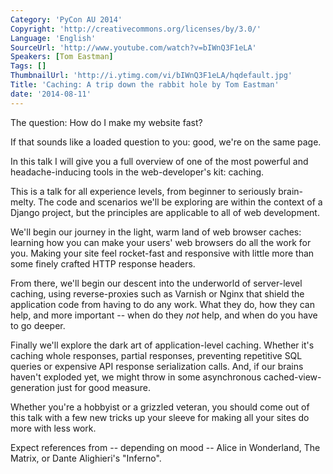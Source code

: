 ```yaml
---
Category: 'PyCon AU 2014'
Copyright: 'http://creativecommons.org/licenses/by/3.0/'
Language: 'English'
SourceUrl: 'http://www.youtube.com/watch?v=bIWnQ3F1eLA'
Speakers: [Tom Eastman]
Tags: []
ThumbnailUrl: 'http://i.ytimg.com/vi/bIWnQ3F1eLA/hqdefault.jpg'
Title: 'Caching: A trip down the rabbit hole by Tom Eastman'
date: '2014-08-11'
---
```

The question: How do I make my website fast?

If that sounds like a loaded question to you: good, we're on the same page.

In this talk I will give you a full overview of one of the most powerful and headache-inducing tools in the web-developer's kit: caching.

This is a talk for all experience levels, from beginner to seriously brain-melty. The code and scenarios we'll be exploring are within the context of a Django project, but the principles are applicable to all of web development.

We'll begin our journey in the light, warm land of web browser caches: learning how you can make your users' web browsers do all the work for you. Making your site feel rocket-fast and responsive with little more than some finely crafted HTTP response headers.

From there, we'll begin our descent into the underworld of server-level caching, using reverse-proxies such as Varnish or Nginx that shield the application code from having to do any work. What they do, how they can help, and more important -- when do they *not* help, and when do you have to go deeper.

Finally we'll explore the dark art of application-level caching. Whether it's caching whole responses, partial responses, preventing repetitive SQL queries or expensive API response serialization calls. And, if our brains haven't exploded yet, we might throw in some asynchronous cached-view-generation  just for good measure.

Whether you're a hobbyist or a grizzled veteran, you should come out of this talk with a few new tricks up your sleeve for making all your sites do more with less work.

Expect references from -- depending on mood -- Alice in Wonderland, The Matrix, or Dante Alighieri's "Inferno".
